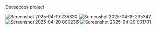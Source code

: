 Devsecops project


![Screenshot 2025-04-19 235330](https://github.com/user-attachments/assets/cd8e2935-11c4-4684-bf8c-4887f5a87154)
![Screenshot 2025-04-19 235347](https://github.com/user-attachments/assets/77784823-c171-466b-9d6f-842e51a544d9)
![Screenshot 2025-04-20 000236](https://github.com/user-attachments/assets/c65e40bb-9d99-477f-85d8-062dc2abd009)
![Screenshot 2025-04-20 001701](https://github.com/user-attachments/assets/b06f6dc8-af5d-496e-a85f-86cae3271fe4)
